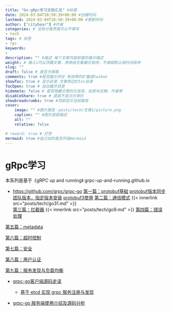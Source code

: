 ```yaml
---
title: "Go-gRpc学习文档汇总" #标题
date: 2024-03-04T18:50:39+08:00 #创建时间
lastmod: 2024-03-04T18:50:39+08:00 #更新时间
author: ["citybear"] #作者
categories: # 没有分类界面可以不填写
- tech
tags: # 标签
- rpc
keywords: 
- 
description: "" #描述 每个文章内容前面的展示描述
weight: # 输入1可以顶置文章，用来给文章展示排序，不填就默认按时间排序
slug: ""
draft: false # 是否为草稿
comments: true #是否展示评论 有自带的扩展成twikoo
showToc: true # 显示目录 文章侧边栏toc目录
TocOpen: true # 自动展开目录
hidemeta: false # 是否隐藏文章的元信息，如发布日期、作者等
disableShare: true # 底部不显示分享栏
showbreadcrumbs: true #顶部显示当前路径
cover:
    image: "" #图片路径：posts/tech/文章1/picture.png
    caption: "" #图片底部描述
    alt: ""
    relative: false

# reward: true # 打赏
mermaid: true #自己加的是否开启mermaid
---
```

# gRpc学习
本系列是基于《gRPC up and running》 grpc-up-and-running.github.io
- https://github.com/grpc/grpc-go
[第一篇：protobuf基础](https://juejin.cn/post/7191008929986379836)
    [protobuf版本同步团队版本，指定版本安装](https://note.youdao.com/s/G3wTKpXO)
    [protobuf3使用](https://note.youdao.com/s/SPZlPj6g)
[第二篇：通信模式](https://juejin.cn/post/7192793369523781691)
    {{< innerlink src="posts/tech/go31.md" >}}  
[第三篇：拦截器](https://juejin.cn/post/7196150790367805477)
    {{< innerlink src="posts/tech/go9.md" >}} 
[第四篇：错误处理](https://juejin.cn/post/7196150790367805477)

[第五篇：metadata](https://juejin.cn/post/7202409558592782373)

[第六篇：超时控制](https://juejin.cn/post/7208239217943969847)

[第七篇：安全](https://juejin.cn/post/7221343753696624699)

[第八篇：用户认证](https://juejin.cn/post/7229145941399027771)

[第九篇：服务发现与负载均衡](https://juejin.cn/post/7251231773673406520?searchId=2024030418450865AF567030F7240897BA)
   

- [grpc-go客户端源码走读](https://zhuanlan.zhihu.com/p/616906715)
  - [基于 etcd 实现 grpc 服务注册与发现](https://zhuanlan.zhihu.com/p/623998314)
  
- [grpc-go 服务端使用介绍及源码分析](https://zhuanlan.zhihu.com/p/614986579)

